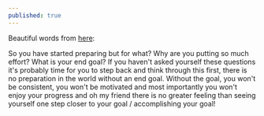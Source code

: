 ```yaml
---
published: true
---
```

Beautiful words from [here](https://medium.com/javarevisited/the-right-way-to-leetcode-4d70d6aff524):

So you have started preparing but for what? Why are you putting so much effort? What is your end goal? If you haven't asked yourself these questions it's probably time for you to step back and think through this first, there is no preparation in the world without an end goal. Without the goal, you won't be consistent, you won't be motivated and most importantly you won't enjoy your progress and oh my friend there is no greater feeling than seeing yourself one step closer to your goal / accomplishing your goal!
